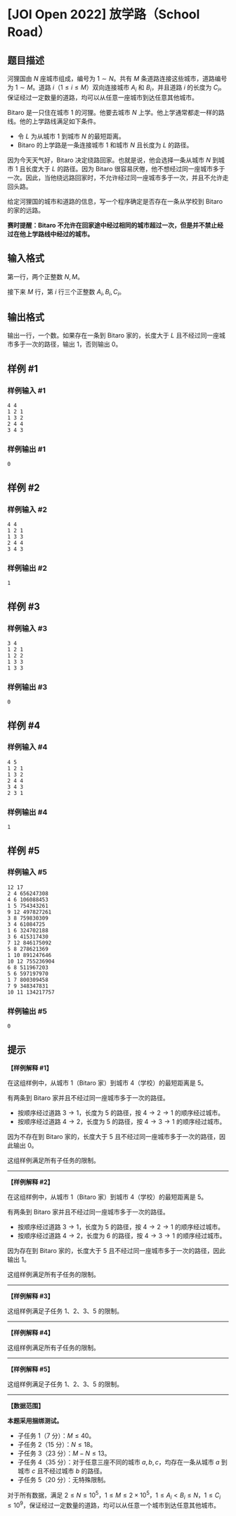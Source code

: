 # [JOI Open 2022] 放学路（School Road）

## 题目描述

河狸国由 $N$ 座城市组成，编号为 $1 \sim N$。共有 $M$ 条道路连接这些城市，道路编号为 $1 \sim M$。道路 $i$（$1 \le i \le M$）双向连接城市 $A_i$ 和 $B_i$，并且道路 $i$ 的长度为 $C_i$。保证经过一定数量的道路，均可以从任意一座城市到达任意其他城市。

Bitaro 是一只住在城市 $1$ 的河狸。他要去城市 $N$ 上学。他上学通常都走一样的路线。他的上学路线满足如下条件。

- 令 $L$ 为从城市 $1$ 到城市 $N$ 的最短距离。
- Bitaro 的上学路是一条连接城市 $1$ 和城市 $N$ 且长度为 $L$ 的路径。

因为今天天气好，Bitaro 决定绕路回家。也就是说，他会选择一条从城市 $N$ 到城市 $1$ 且长度大于 $L$ 的路径。因为 Bitaro 很容易厌倦，他不想经过同一座城市多于一次。因此，当他绕远路回家时，不允许经过同一座城市多于一次，并且不允许走回头路。

给定河狸国的城市和道路的信息，写一个程序确定是否存在一条从学校到 Bitaro 的家的远路。

**赛时提醒：Bitaro 不允许在回家途中经过相同的城市超过一次，但是并不禁止经过在他上学路线中经过的城市。**

## 输入格式

第一行，两个正整数 $N, M$。

接下来 $M$ 行，第 $i$ 行三个正整数 $A_i, B_i, C_i$。

## 输出格式

输出一行，一个数。如果存在一条到 Bitaro 家的，长度大于 $L$ 且不经过同一座城市多于一次的路径，输出 $1$，否则输出 $0$。

## 样例 #1

### 样例输入 #1
```
4 4
1 2 1
1 3 2
2 4 4
3 4 3
```

### 样例输出 #1

```
0
```

## 样例 #2

### 样例输入 #2
```
4 4
1 2 1
1 3 3
2 4 4
3 4 3
```

### 样例输出 #2

```
1
```

## 样例 #3

### 样例输入 #3
```
3 4
1 2 1
1 2 2
1 3 3
1 3 3
```

### 样例输出 #3

```
0
```

## 样例 #4

### 样例输入 #4
```
4 5
1 2 1
1 3 2
2 4 4
3 4 3
2 3 1
```

### 样例输出 #4

```
1
```

## 样例 #5

### 样例输入 #5
```
12 17
2 4 656247308
4 6 106088453
1 5 754343261
9 12 497827261
3 8 759830309
3 4 61084725
1 6 324702188
3 6 415317430
7 12 846175092
5 8 278621369
1 10 891247646
10 12 755236904
6 8 511967203
5 6 597197970
1 7 800309458
7 9 348347831
10 11 134217757
```

### 样例输出 #5

```
0
```

## 提示

**【样例解释 \#1】**

在这组样例中，从城市 $1$（Bitaro 家）到城市 $4$（学校）的最短距离是 $5$。

有两条到 Bitaro 家并且不经过同一座城市多于一次的路径。

- 按顺序经过道路 $3 \to 1$，长度为 $5$ 的路径，按 $4 \to 2 \to 1$ 的顺序经过城市。
- 按顺序经过道路 $4 \to 2$，长度为 $5$ 的路径，按 $4 \to 3 \to 1$ 的顺序经过城市。

因为不存在到 Bitaro 家的，长度大于 $5$ 且不经过同一座城市多于一次的路径，因此输出 $0$。

这组样例满足所有子任务的限制。

----

**【样例解释 \#2】**

在这组样例中，从城市 $1$（Bitaro 家）到城市 $4$（学校）的最短距离是 $5$。

有两条到 Bitaro 家并且不经过同一座城市多于一次的路径。

- 按顺序经过道路 $3 \to 1$，长度为 $5$ 的路径，按 $4 \to 2 \to 1$ 的顺序经过城市。
- 按顺序经过道路 $4 \to 2$，长度为 $6$ 的路径，按 $4 \to 3 \to 1$ 的顺序经过城市。

因为存在到 Bitaro 家的，长度大于 $5$ 且不经过同一座城市多于一次的路径，因此输出 $1$。

这组样例满足所有子任务的限制。

----

**【样例解释 \#3】**

这组样例满足子任务 1、2、3、5 的限制。

----

**【样例解释 \#4】**

这组样例满足所有子任务的限制。

----

**【样例解释 \#5】**

这组样例满足子任务 1、2、3、5 的限制。

----

**【数据范围】**

**本题采用捆绑测试。**

- 子任务 1（7 分）：$M \le 40$。
- 子任务 2（15 分）：$N \le 18$。
- 子任务 3（23 分）：$M - N \le 13$。
- 子任务 4（35 分）：对于任意三座不同的城市 $a, b, c$，均存在一条从城市 $a$ 到城市 $c$ 且不经过城市 $b$ 的路径。
- 子任务 5（20 分）：无特殊限制。

对于所有数据，满足 $2 \le N \le {10}^5$，$1 \le M \le 2 \times {10}^5$，$1 \le A_i < B_i \le N$，$1 \le C_i \le {10}^9$，保证经过一定数量的道路，均可以从任意一个城市到达任意其他城市。
